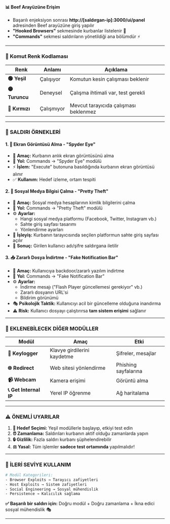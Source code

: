 #### **📊 Beef Arayüzüne Erişim**
- Başarılı enjeksiyon sonrası **http://[saldırgan-ip]:3000/ui/panel** adresinden Beef arayüzüne giriş yapılır
- **"Hooked Browsers"** sekmesinde kurbanlar listelenir 🎣
- **"Commands"** sekmesi saldırıların yönetildiği ana bölümdür ⚡

---

### **🚦 Komut Renk Kodlaması**

| Renk | Anlamı | Açıklama |
|------|--------|----------|
| **🟢 Yeşil** | Çalışıyor | Komutun kesin çalışması beklenir |
| **🟡 Turuncu** | Deneysel | Çalışma ihtimali var, test gerekli |
| **🔴 Kırmızı** | Çalışmıyor | Mevcut tarayıcıda çalışması beklenmez |

---

### **🎨 SALDIRI ÖRNEKLERİ**

#### **1. 📸 Ekran Görüntüsü Alma - "Spyder Eye"**
- 🎯 **Amaç:** Kurbanın anlık ekran görüntüsünü alma
- 📁 **Yol:** Commands → "Spyder Eye" modülü
- ⚡ **İşlem:** "Execute" butonuna basıldığında kurbanın ekran görüntüsü alınır
- ✅ **Kullanım:** Hedef izleme, ortam tespiti
#### **2. 🔐 Sosyal Medya Bilgisi Çalma - "Pretty Theft"**

- 🎯 **Amaç:** Sosyal medya hesaplarının kimlik bilgilerini çalma
- 📁 **Yol:** Commands → "Pretty Theft" modülü
- ⚙️ **Ayarlar:**
  - Hangi sosyal medya platformu (Facebook, Twitter, Instagram vb.)
  - Sahte giriş sayfası tasarımı
  - Yönlendirme ayarları
- 🎣 **İşleyiş:** Kurbanın tarayıcısında seçilen platformun sahte giriş sayfası açılır
- 📧 **Sonuç:** Girilen kullanıcı adı/şifre saldırgana iletilir

#### **3. 📥 Zararlı Dosya İndirtme - "Fake Notification Bar"**

- 🎯 **Amaç:** Kullanıcıya backdoor/zararlı yazılım indirtme
- 📁 **Yol:** Commands → "Fake Notification Bar" 
- ⚙️ **Ayarlar:**
  - İndirme mesajı ("Flash Player güncellemesi gerekiyor" vb.)
  - Zararlı dosyanın URL'si
  - Bildirim görünümü
- 🎭 **Psikolojik Taktik:** Kullanıcıyı acil bir güncelleme olduğuna inandırma
- ⚠️ **Risk:** Kullanıcı dosyayı çalıştırırsa **tam sistem erişimi** sağlanır

---

### **🔧 EKLENEBİLECEK DİĞER MODÜLLER**

| Modül | Amaç | Etki |
|-------|------|------|
| **🔑 Keylogger** | Klavye girdilerini kaydetme | Şifreler, mesajlar |
| **🌐 Redirect** | Web sitesi yönlendirme | Phishing sayfalarına |
| **📹 Webcam** | Kamera erişimi | Görüntü alma |
| **📞 Get Internal IP** | Yerel IP öğrenme | Ağ haritalama |

---

### **⚠️ ÖNEMLİ UYARILAR**

1. **🎯 Hedef Seçimi:** Yeşil modüllerle başlayıp, etkiyi test edin
2. **⏰ Zamanlama:** Saldırıları kurbanın aktif olduğu zamanlarda yapın
3. **🔒 Gizlilik:** Fazla saldırı kurbanı şüphelendirebilir
4. **⚖️ Yasal:** Tüm işlemler **sadece test ortamında** yapılmalıdır!

---

### **🚀 İLERİ SEVİYE KULLANIM**

```bash
# Modül Kategorileri:
- Browser Exploits → Tarayıcı zafiyetleri
- Host Exploits → Sistem zafiyetleri  
- Social Engineering → Sosyal mühendislik
- Persistence → Kalıcılık sağlama
```

**✅ Başarılı bir saldırı için:** Doğru modül + Doğru zamanlama + İkna edici sosyal mühendislik 🎭

---